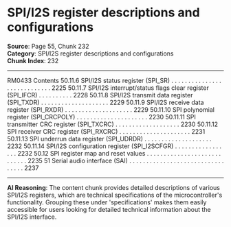 # SPI/I2S register descriptions and configurations

**Source**: Page 55, Chunk 232  
**Category**: SPI/I2S register descriptions and configurations  
**Chunk Index**: 232

---

RM0433 Contents
50.11.6 SPI/I2S status register (SPI_SR) . . . . . . . . . . . . . . . . . . . . . . . . . . . . 2225
50.11.7 SPI/I2S interrupt/status flags clear register (SPI_IFCR) . . . . . . . . . . 2228
50.11.8 SPI/I2S transmit data register (SPI_TXDR) . . . . . . . . . . . . . . . . . . . . 2229
50.11.9 SPI/I2S receive data register (SPI_RXDR) . . . . . . . . . . . . . . . . . . . . 2229
50.11.10 SPI polynomial register (SPI_CRCPOLY) . . . . . . . . . . . . . . . . . . . . . 2230
50.11.11 SPI transmitter CRC register (SPI_TXCRC) . . . . . . . . . . . . . . . . . . . 2230
50.11.12 SPI receiver CRC register (SPI_RXCRC) . . . . . . . . . . . . . . . . . . . . . 2231
50.11.13 SPI underrun data register (SPI_UDRDR) . . . . . . . . . . . . . . . . . . . . 2232
50.11.14 SPI/I2S configuration register (SPI_I2SCFGR) . . . . . . . . . . . . . . . . . 2232
50.12 SPI register map and reset values . . . . . . . . . . . . . . . . . . . . . . . . . . . . 2235
51 Serial audio interface (SAI) . . . . . . . . . . . . . . . . . . . . . . . . . . . . . . . . . 2237

---

**AI Reasoning**: The content chunk provides detailed descriptions of various SPI/I2S registers, which are technical specifications of the microcontroller's functionality. Grouping these under 'specifications' makes them easily accessible for users looking for detailed technical information about the SPI/I2S interface.
